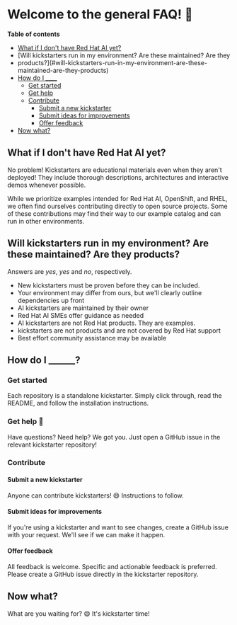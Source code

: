 # Welcome to the general FAQ! :rocket: 

**Table of contents** 

* [What if I don't have Red Hat AI yet?](#what-if-i-dont-have-red-hat-ai-yet)
* [Will kickstarters run in my environment? Are these maintained? Are they
* products?](#will-kickstarters-run-in-my-environment-are-these-maintained-are-they-products)
* [How do I ____](#how-do-i-______)
  * [Get started](#get-started)
  * [Get help](#get-help)
  * [Contribute](#contribute)
    * [Submit a new kickstarter](#submit-a-new-kickstarter)
    * [Submit ideas for improvements](#submit-ideas-for-improvements)
    * [Offer feedback](#offer-feedback)
* [Now what?](#now-what)

## What if I don't have Red Hat AI yet? 

No problem! Kickstarters are educational materials even when they aren't
deployed! They include thorough descriptions, architectures and interactive
demos whenever possible. 

While we prioritize examples intended for Red Hat AI, OpenShift, and RHEL, we
often find ourselves contributing directly to open source projects. Some of
these contributions may find their way to our example catalog and can run in
other environments. 


## Will kickstarters run in my environment? Are these maintained? Are they products? 

Answers are *yes*, *yes* and *no*, respectively. 
- New kickstarters must be proven before they can be included.
- Your environment may differ from ours, but we'll clearly outline dependencies
  up front
- AI kickstarters are maintained by their owner
- Red Hat AI SMEs offer guidance as needed
- AI kickstarters are not Red Hat products. They are examples.
- kickstarters are not products and are not covered by Red Hat support 
- Best effort community assistance may be available 

## How do I ______? 

### Get started 

Each repository is a standalone kickstarter. Simply click through, read the
README, and follow the installation instructions.

### Get help :ticket:

Have questions? Need help? We got you. Just open a GitHub issue in the relevant
kickstarter repository! 

### Contribute

#### Submit a new kickstarter

Anyone can contribute kickstarters! :smile: Instructions to follow.

#### Submit ideas for improvements 

If you're using a kickstarter and want to see changes, create a GitHub
issue with your request. We'll see if we can make it happen.

#### Offer feedback

All feedback is welcome. Specific and actionable feedback is preferred. Please
create a GitHub issue directly in the kickstarter repository.

## Now what? 

What are you waiting for? :smile: It's kickstarter time! 


